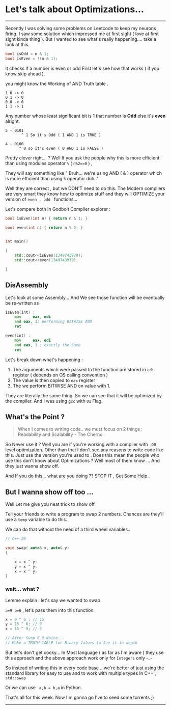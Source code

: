 
# Let's talk about Optimizations...

----


Recently I was solving some problems on Leetcode to keep my neurons firing. I saw some solution which impressed me at first sight ( love at first sight kinda thing ). But I wanted to see what's really happening.... take a look at this.


```cpp
bool isOdd = n & 1;
bool isEven = !(n & 1);
```

It checks  if a number is even or odd
First let's see how that works ( if you know skip ahead ).

you might know the Working of AND Truth table .

```
1 0 -> 0
0 1 -> 0
0 0 -> 0
1 1 -> 1

```


Any number whose least significant bit is 1 that number is **Odd** else it's **even** alright. 

```
5 - 0101 
       ^ 1 So it's Odd ( 1 AND 1 is TRUE )

4 - 0100 
	  ^ 0 so it's even ( 0 AND 1 is FALSE )
```

Pretty clever right... ? Well If you ask the people why this is more efficient than using modules operator `%`  ( `n%2==0` ) ,

They will say something like  " Bruh... we're using AND ( & ) operator which is more efficient than using `%` operator duh.."

Well they are correct , but  we DON'T need to do this. The Modern compilers are very smart they know how to optimize stuff and they will OPTIMIZE your version of `even , odd ` functions...

Let's compare both in Godbolt Compiler explorer :

```cpp
bool isEven(int n) { return n & 1; }

bool even(int n) { return n % 2; }

  
int main()

{
    std::cout<<isEven(1349743979);
    std::cout<<even(1349743979);

}
```

## DisAssembly

Let's look at some Assembly...
And  We see those function will be eventually be re-written as 

```asm
isEven(int) :
	mov     eax, edi
	and eax, 1; performing BITWISE AND
	ret

even(int) :
	mov     eax, edi
	and eax, 1 ; exactly the Same
	ret
```


Let's break down what's happening :
1. The arguments which were passed to the function are stored in `edi` register ( depends on OS calling convention )
2.  The value is then copied to `eax` register 
3. The we perform BITWISE AND on value with 1. 

They are literally the same thing.
So we can see that it will be optimized by the compiler.  And I was using `gcc` with `01` Flag.



## What's the Point ?

> When I comes to writing code.. we must focus on 2 things : Readability and Scalability  - The Cherno


So Never use it ? Well you are if you're working with a compiler with `-O0` level optimization. Other than that I don't see any reasons to write code like this. Just use the version you're used to . Does this mean the people who use this don't know about Optimizations ? Well most of them  know ... And they just  wanna show off.

And If you do this... what are you doing ?? STOP IT , Get Some Help.. 


## But I wanna show off too ...


Well Let me give you neat trick to show off  


Tell your friends to write a program to swap 2 numbers.  Chances are they'll use a `temp` variable to do this.

We can do that without the need of a third wheel variables..

```cpp
// C++ 20

void swap( auto& x, auto& y)
{

    x = x ^ y;
    y = x ^ y;
    x = x ^ y;
}
```

### wait... what  ?

Lemme explain : let's say we wanted to swap 

`a=9 b=6` , let's pass them into this function.

```cpp
x = 9 ^ 6 ; // 15 
y = 15 ^ 6; // 9
x = 15 ^ 9; // 6

// After Swap 6 9 Noice...
// Make a TRUTH TABLE for Binary Values to See it in depth
```

But let's don't get cocky...  In Most language ( as far as I'm aware ) they use this approach and the above approach work only for `Integers`  only -_- 

So instead of writing this in every code base .. we're better of just using  the standard library for easy to use and to work with multiple types
In C++ , `std::swap`

Or we can use  ` a,b = b,a` in Python.



That's all for this week. Now I'm gonna go I've to seed some torrents ;)


-----


